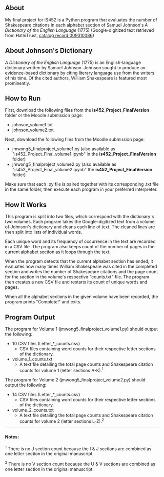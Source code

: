 
## About
My final project for IS452 is a Python program that evaluates the number of Shakespeare citations in each alphabet section of Samuel Johnson's *A Dictionary of the English Language* (1775) (Google-digitized text retrieved from HathiTrust, [catalog record 009310086](<https://catalog.hathitrust.org/Record/009310086>))


## About Johnson's Dictionary
*A Dictionary of the English Language* (1775) is an English-language dictionary written by Samuel Johnson. Johnson sought to produce an evidence-based dictionary by citing literary language use from the writers of his time. Of the cited authors, William Shakespeare is featured most prominently.


## How to Run
First, download the following files from the **is452_Project_FinalVersion** folder or the Moodle submission page:
* johnson\_volume1.txt
* johnson\_volume2.txt

Next, download the following files from the Moodle submission page:
* jmwong5_finalproject_volume1.py (also available as "is452_Project_Final_volume1.ipynb" in the **is452_Project_FinalVersion** folder)
* jmwong5_finalproject_volume2.py (also available as "is452_Project_Final_volume2.ipynb" the **is452_Project_FinalVersion** folder)

Make sure that each .py file is paired together with its corresponding .txt file in the same folder, then execute each program in your preferred interpreter.


## How it Works
This program is split into two files, which correspond with the dictionary's two volumes. Each program takes the Google-digitized text from a volume of Johnson's dictionary and cleans each line of text. The cleaned lines are then split into lists of individual words.

Each unique word and its frequency of occurrence in the text are recorded in a CSV file. The program also keeps count of the number of pages in the current alphabet section as it loops through the text.

When the program detects that the current alphabet section has ended, it evaluates how many times William Shakespeare was cited in the completed section and writes the number of Shakespeare citations and the page count for the section in the volume's respective "counts.txt" file. The program then creates a new CSV file and restarts its count of unique words and pages.

When all the alphabet sections in the given volume have been recorded, the program prints "Complete!" and exits.


## Program Output

The program for Volume 1 (jmwong5_finalproject_volume1.py) should output the following:
* 10 CSV files (Letter\_*\_counts.csv)
  * CSV files containing word counts for their respective letter sections of the dictionary.
* volume\_1\_counts.txt
  * A text file detailing the total page counts and Shakespeare citation counts for volume 1 (letter sections A-K).<sup>1</sup>

The program for Volume 2 (jmwong5_finalproject_volume2.py) should output the following:
* 14 CSV files (Letter\_*\_counts.csv)
  * CSV files containing word counts for their respective letter sections of the dictionary.
* volume\_2\_counts.txt
  * A text file detailing the total page counts and Shakespeare citation counts for volume 2 (letter sections L-Z).<sup>2</sup>


***

#### Notes:

<sup>1</sup> There is no J section count because the I & J sections are combined as one letter section in the original manuscript.

<sup>2</sup> There is no V section count because the U & V sections are combined as one letter section in the original manuscript.
